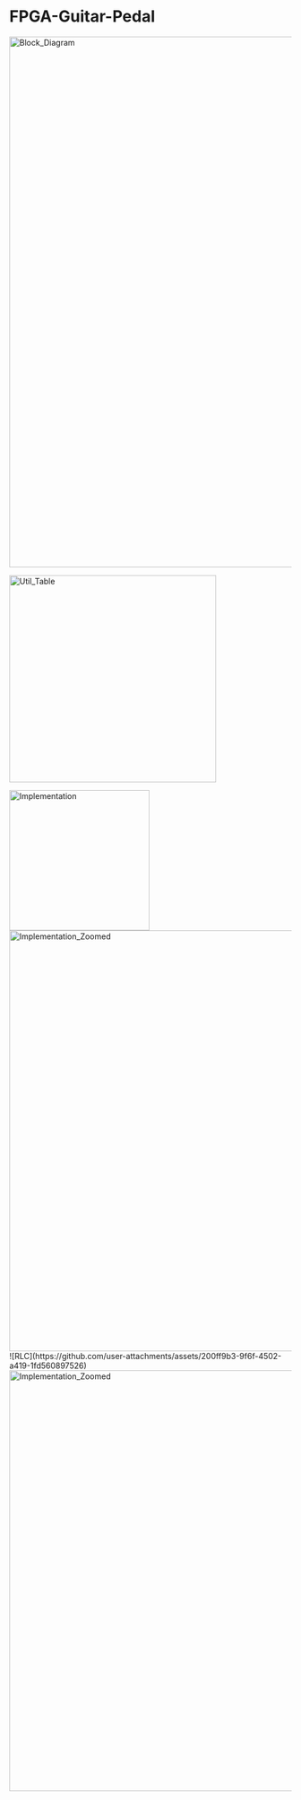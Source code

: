 # FPGA-Guitar-Pedal
<img width="946" alt="Block_Diagram" src="https://github.com/user-attachments/assets/b4ca7007-7b71-4baf-a603-c80d8bbab488" /></b>


<img width="369" alt="Util_Table" src="https://github.com/user-attachments/assets/84336e1d-2f6e-4b8b-b163-bf8f7d79fd34" /></b>

<img width="250" alt="Implementation" src="https://github.com/user-attachments/assets/3b4e1393-5df9-49ab-bf73-d0aca10eed9d" />
<img width="750" alt="Implementation_Zoomed" src="https://github.com/user-attachments/assets/b7a20170-eaa3-4db0-8851-50d0aa76e588" /></b>
![RLC](https://github.com/user-attachments/assets/200ff9b3-9f6f-4502-a419-1fd560897526)
<img width="750" alt="Implementation_Zoomed" src="[https://github.com/user-attachments/assets/b7a20170-eaa3-4db0-8851-50d0aa76e588](https://github.com/user-attachments/assets/200ff9b3-9f6f-4502-a419-1fd560897526)" /></b>
